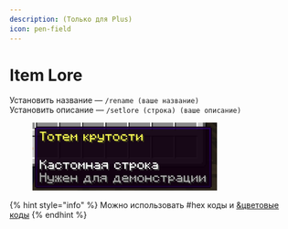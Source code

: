 ```yaml
---
description: (Только для Plus)
icon: pen-field
---
```


# Item Lore

Установить название — `/rename (ваше название)`\
Установить описание — `/setlore (строка) (ваше описание)`

<div align="left"><figure><img src="../../.gitbook/assets/image (2).png" alt="" width="323"><figcaption></figcaption></figure></div>

{% hint style="info" %}
Можно использовать #hex коды и [&цветовые коды](https://htmlcolorcodes.com/minecraft-color-codes/)
{% endhint %}
